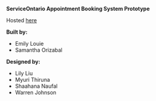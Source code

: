 **ServiceOntario Appointment Booking System Prototype**

Hosted [here](https://so-appointments.web.app/)

__Built by:__
- Emily Louie
- Samantha Orizabal

__Designed by:__
- Lily Liu
- Myuri Thiruna
- Shaahana Naufal
- Warren Johnson

